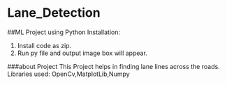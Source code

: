 # Lane_Detection
##ML Project using Python
Installation:
1. Install code as zip.
2. Run py file and output image box will appear.

###about Project
This Project helps in finding lane lines across the roads.
Libraries used: OpenCv,MatplotLib,Numpy
